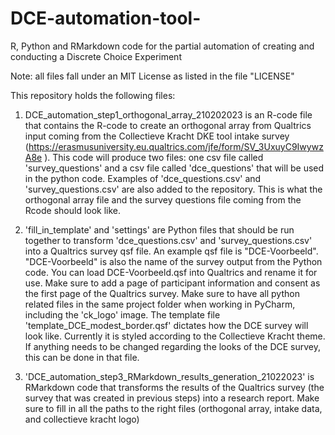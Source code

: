 # DCE-automation-tool-
R, Python and RMarkdown code for the partial automation of creating and conducting a Discrete Choice Experiment 

Note: all files fall under an MIT License as listed in the file "LICENSE" 

This repository holds the following files:

1. DCE_automation_step1_orthogonal_array_210202023  is an R-code file that contains the R-code to create an orthogonal array from Qualtrics input coming from the Collectieve Kracht DKE tool intake survey (https://erasmusuniversity.eu.qualtrics.com/jfe/form/SV_3UxuyC9IwywzA8e ). 
This code will produce two files: one csv file called 'survey_questions' and a csv file called 'dce_questions' that will be used in the python code. Examples of 'dce_questions.csv' and 'survey_questions.csv' are also added to the repository. This is what the orthogonal array file and the survey questions file coming from the Rcode should look like. 

2. 'fill_in_template'  and 'settings' are Python files that should be run together to transform 'dce_questions.csv' and 'survey_questions.csv' into a Qualtrics survey qsf file. An example qsf file is "DCE-Voorbeeld". "DCE-Voorbeeld" is also the name of the survey output from the Python code. You can load DCE-Voorbeeld.qsf into Qualtrics and rename it for use. Make sure to add a page of participant information and consent as the first page of the Qualtrics survey.
Make sure to have all python related files in the same project folder when working in PyCharm, including the 'ck_logo' image. The template file 'template_DCE_modest_border.qsf' dictates how the DCE survey will look like. Currently it is styled according to the Collectieve Kracht theme. If anything needs to be changed regarding the looks of the DCE survey, this can be done in that file. 

3. 'DCE_automation_step3_RMarkdown_results_generation_21022023' is RMarkdown code that transforms the results of the Qualtrics survey (the survey that was created in previous steps) into a research report. Make sure to fill in all the paths to the right files (orthogonal array, intake data, and collectieve kracht logo)
